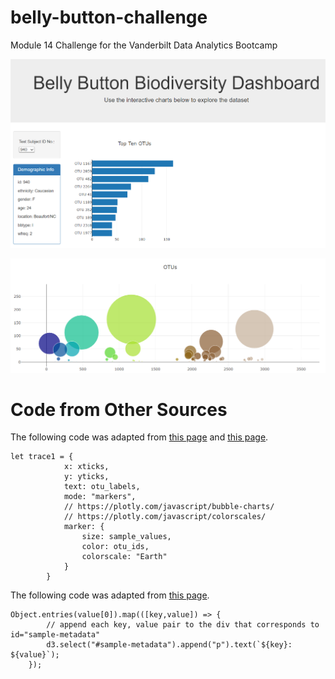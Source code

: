 # belly-button-challenge
Module 14 Challenge for the Vanderbilt Data Analytics Bootcamp

![bar plot](images/1.png)

![bubble plot](images/2.png)

# Code from Other Sources
The following code was adapted from [this page](https://plotly.com/javascript/bubble-charts/) and [this page](https://plotly.com/javascript/colorscales/). 
```
let trace1 = {
            x: xticks,
            y: yticks,
            text: otu_labels,
            mode: "markers",
            // https://plotly.com/javascript/bubble-charts/
            // https://plotly.com/javascript/colorscales/
            marker: {
                size: sample_values,
                color: otu_ids,
                colorscale: "Earth"
            }
        }
```

The following code was adapted from [this page](https://stackoverflow.com/questions/54651873/how-to-map-key-value-pairs-of-a-map-in-javascript).
```
Object.entries(value[0]).map(([key,value]) => {
        // append each key, value pair to the div that corresponds to id="sample-metadata"
        d3.select("#sample-metadata").append("p").text(`${key}: ${value}`);
    });
```